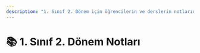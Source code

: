 ```yaml
---
description: "1. Sınıf 2. Dönem için öğrencilerin ve derslerin notlarını içerir \U0001F4DA"
---
```


# 📚 1. Sınıf 2. Dönem Notları

